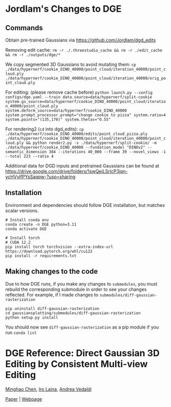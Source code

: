 # Jordlam's Changes to DGE

## Commands
Obtain pre-trained Gaussians via https://github.com/Jordlam/dgd_edits

Removing edit cache:
```rm -r ./.threestudio_cache && rm -r ./edit_cache && rm -r ./outputs/dge/*```

We copy segmented 3D Gaussians to avoid mutating them:
```cp ./data/hypernerf/cookie_DINO_40000/point_cloud/iteration_40000/point_cloud.ply ./data/hypernerf/cookie_DINO_40000/point_cloud/iteration_40000/orig_point_cloud.ply```

For editing: (please remove cache before)
```python launch.py --config configs/dge.yaml --train data.source=data/hypernerf/split-cookie system.gs_source=data/hypernerf/cookie_DINO_40000/point_cloud/iteration_40000/point_cloud.ply system.deform_source=data/hypernerf/cookie_DINO_40000 system.prompt_processor.prompt="change cookie to pizza" system.ratio=4 system.points="(135,170)" system.thetas="0.55"```

For rendering2 (```cd``` into dgd_edits):
```cp ./data/hypernerf/cookie_DINO_40000/edits/point_cloud_pizza.ply ./data/hypernerf/cookie_DINO_40000/point_cloud/iteration_40000/point_cloud.ply && python render2.py -s ./data/hypernerf/split-cookie/ -m ./data/hypernerf/cookie_DINO_40000 --fundation_model "DINOv2" --semantic_dimension 384 --iterations 40_000 --frame 39 --novel_views -1 --total 223 --ratio 4```

Additional data for DGD inputs and pretrained Gaussians can be found at https://drive.google.com/drive/folders/1swQeiLSrIcP3jqn-ycHVylfPYsSaqpw-?usp=sharing

## Installation
Environment and dependencies should follow DGE installation, but matches scalar versions.

```
# Install conda env
conda create -n DGE python=3.11
conda activate DGE

# Install torch
# CUDA 12.2
pip install torch torchvision --extra-index-url https://download.pytorch.org/whl/cu122
pip install -r requirements.txt
```

## Making changes to the code
Due to how DGE runs, if you make any changes to ```submodules```, you must rebuild the corresponding submodule in order to see your changes reflected. For example, if I made changes to ```submodules/diff-gaussian-rasterization```

```
pip uninstall diff-gaussian-rasterization
cd gaussiansplatting/submodules/diff-gaussian-rasterization
python setup.py install
```

You should now see ```diff-gaussian-rasterization``` as a pip module if you run ```conda list```

# DGE Reference: Direct Gaussian 3D Editing by Consistent Multi-view Editing

[Minghao Chen](https://silent-chen.github.io), [Iro Laina](), [Andrea Vedaldi](https://www.robots.ox.ac.uk/~vedaldi/)

[Paper](https://arxiv.org/abs/2404.18929) | [Webpage](https://silent-chen.github.io/DGE/) 
